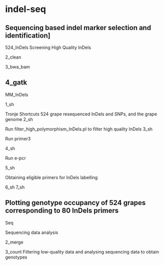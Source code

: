 # indel-seq
Sequencing based indel marker selection and identification]
---
524_InDels Screening High Quality InDels

2_clean

3_bwa_bam

4_gatk
---

MM_InDels

1_sh

Tronje Shortcuts 524 grape resequenced InDels and SNPs, and the grape genome
2_sh

Run filter_high_polymorphism_InDels.pl to filter high quality InDels
3_sh

Run primer3

4_sh

Run e-pcr

5_sh

Obtaining eligible primers for InDels labelling

6_sh 7_sh

Plotting genotype occupancy of 524 grapes corresponding to 80 InDels primers
---
Seq

Sequencing data analysis

2_merge 

3_count  Filtering low-quality data and analysing sequencing data to obtain genotypes

